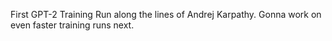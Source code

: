 First GPT-2 Training Run along the lines of Andrej Karpathy. Gonna work on even faster training runs next.

